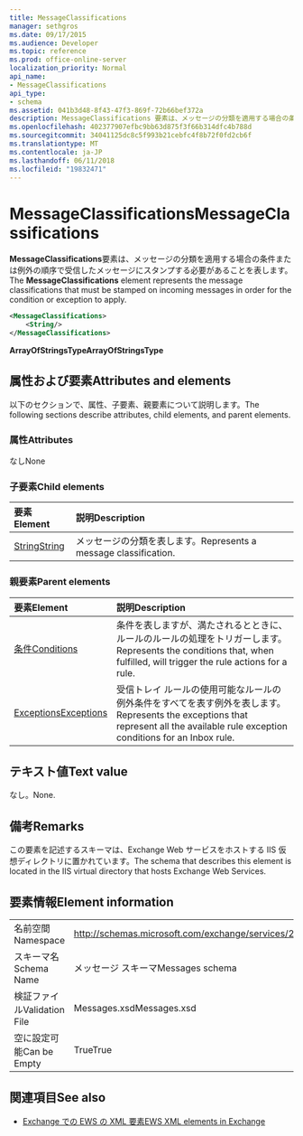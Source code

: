 ```yaml
---
title: MessageClassifications
manager: sethgros
ms.date: 09/17/2015
ms.audience: Developer
ms.topic: reference
ms.prod: office-online-server
localization_priority: Normal
api_name:
- MessageClassifications
api_type:
- schema
ms.assetid: 041b3d48-8f43-47f3-869f-72b66bef372a
description: MessageClassifications 要素は、メッセージの分類を適用する場合の条件または例外の順序で受信したメッセージにスタンプする必要があることを表します。
ms.openlocfilehash: 402377907efbc9bb63d875f3f66b314dfc4b788d
ms.sourcegitcommit: 34041125dc8c5f993b21cebfc4f8b72f0fd2cb6f
ms.translationtype: MT
ms.contentlocale: ja-JP
ms.lasthandoff: 06/11/2018
ms.locfileid: "19832471"
---
```

# <a name="messageclassifications"></a><span data-ttu-id="100e0-103">MessageClassifications</span><span class="sxs-lookup"><span data-stu-id="100e0-103">MessageClassifications</span></span>

<span data-ttu-id="100e0-104">**MessageClassifications**要素は、メッセージの分類を適用する場合の条件または例外の順序で受信したメッセージにスタンプする必要があることを表します。</span><span class="sxs-lookup"><span data-stu-id="100e0-104">The **MessageClassifications** element represents the message classifications that must be stamped on incoming messages in order for the condition or exception to apply.</span></span> 
  
```XML
<MessageClassifications>
    <String/>
</MessageClassifications>
```

 <span data-ttu-id="100e0-105">**ArrayOfStringsType**</span><span class="sxs-lookup"><span data-stu-id="100e0-105">**ArrayOfStringsType**</span></span>
## <a name="attributes-and-elements"></a><span data-ttu-id="100e0-106">属性および要素</span><span class="sxs-lookup"><span data-stu-id="100e0-106">Attributes and elements</span></span>

<span data-ttu-id="100e0-107">以下のセクションで、属性、子要素、親要素について説明します。</span><span class="sxs-lookup"><span data-stu-id="100e0-107">The following sections describe attributes, child elements, and parent elements.</span></span>
  
### <a name="attributes"></a><span data-ttu-id="100e0-108">属性</span><span class="sxs-lookup"><span data-stu-id="100e0-108">Attributes</span></span>

<span data-ttu-id="100e0-109">なし</span><span class="sxs-lookup"><span data-stu-id="100e0-109">None</span></span>
  
### <a name="child-elements"></a><span data-ttu-id="100e0-110">子要素</span><span class="sxs-lookup"><span data-stu-id="100e0-110">Child elements</span></span>

|<span data-ttu-id="100e0-111">**要素**</span><span class="sxs-lookup"><span data-stu-id="100e0-111">**Element**</span></span>|<span data-ttu-id="100e0-112">**説明**</span><span class="sxs-lookup"><span data-stu-id="100e0-112">**Description**</span></span>|
|:-----|:-----|
|[<span data-ttu-id="100e0-113">String</span><span class="sxs-lookup"><span data-stu-id="100e0-113">String</span></span>](string.md) <br/> |<span data-ttu-id="100e0-114">メッセージの分類を表します。</span><span class="sxs-lookup"><span data-stu-id="100e0-114">Represents a message classification.</span></span>  <br/> |
   
### <a name="parent-elements"></a><span data-ttu-id="100e0-115">親要素</span><span class="sxs-lookup"><span data-stu-id="100e0-115">Parent elements</span></span>

|<span data-ttu-id="100e0-116">**要素**</span><span class="sxs-lookup"><span data-stu-id="100e0-116">**Element**</span></span>|<span data-ttu-id="100e0-117">**説明**</span><span class="sxs-lookup"><span data-stu-id="100e0-117">**Description**</span></span>|
|:-----|:-----|
|[<span data-ttu-id="100e0-118">条件</span><span class="sxs-lookup"><span data-stu-id="100e0-118">Conditions</span></span>](conditions.md) <br/> |<span data-ttu-id="100e0-119">条件を表しますが、満たされるとときに、ルールのルールの処理をトリガーします。</span><span class="sxs-lookup"><span data-stu-id="100e0-119">Represents the conditions that, when fulfilled, will trigger the rule actions for a rule.</span></span>  <br/> |
|[<span data-ttu-id="100e0-120">Exceptions</span><span class="sxs-lookup"><span data-stu-id="100e0-120">Exceptions</span></span>](exceptions.md) <br/> |<span data-ttu-id="100e0-121">受信トレイ ルールの使用可能なルールの例外条件をすべてを表す例外を表します。</span><span class="sxs-lookup"><span data-stu-id="100e0-121">Represents the exceptions that represent all the available rule exception conditions for an Inbox rule.</span></span>  <br/> |
   
## <a name="text-value"></a><span data-ttu-id="100e0-122">テキスト値</span><span class="sxs-lookup"><span data-stu-id="100e0-122">Text value</span></span>

<span data-ttu-id="100e0-123">なし。</span><span class="sxs-lookup"><span data-stu-id="100e0-123">None.</span></span>
  
## <a name="remarks"></a><span data-ttu-id="100e0-124">備考</span><span class="sxs-lookup"><span data-stu-id="100e0-124">Remarks</span></span>

<span data-ttu-id="100e0-125">この要素を記述するスキーマは、Exchange Web サービスをホストする IIS 仮想ディレクトリに置かれています。</span><span class="sxs-lookup"><span data-stu-id="100e0-125">The schema that describes this element is located in the IIS virtual directory that hosts Exchange Web Services.</span></span>
  
## <a name="element-information"></a><span data-ttu-id="100e0-126">要素情報</span><span class="sxs-lookup"><span data-stu-id="100e0-126">Element information</span></span>

|||
|:-----|:-----|
|<span data-ttu-id="100e0-127">名前空間</span><span class="sxs-lookup"><span data-stu-id="100e0-127">Namespace</span></span>  <br/> |http://schemas.microsoft.com/exchange/services/2006/messages  <br/> |
|<span data-ttu-id="100e0-128">スキーマ名</span><span class="sxs-lookup"><span data-stu-id="100e0-128">Schema Name</span></span>  <br/> |<span data-ttu-id="100e0-129">メッセージ スキーマ</span><span class="sxs-lookup"><span data-stu-id="100e0-129">Messages schema</span></span>  <br/> |
|<span data-ttu-id="100e0-130">検証ファイル</span><span class="sxs-lookup"><span data-stu-id="100e0-130">Validation File</span></span>  <br/> |<span data-ttu-id="100e0-131">Messages.xsd</span><span class="sxs-lookup"><span data-stu-id="100e0-131">Messages.xsd</span></span>  <br/> |
|<span data-ttu-id="100e0-132">空に設定可能</span><span class="sxs-lookup"><span data-stu-id="100e0-132">Can be Empty</span></span>  <br/> |<span data-ttu-id="100e0-133">True</span><span class="sxs-lookup"><span data-stu-id="100e0-133">True</span></span>  <br/> |
   
## <a name="see-also"></a><span data-ttu-id="100e0-134">関連項目</span><span class="sxs-lookup"><span data-stu-id="100e0-134">See also</span></span>



- [<span data-ttu-id="100e0-135">Exchange での EWS の XML 要素</span><span class="sxs-lookup"><span data-stu-id="100e0-135">EWS XML elements in Exchange</span></span>](ews-xml-elements-in-exchange.md)

